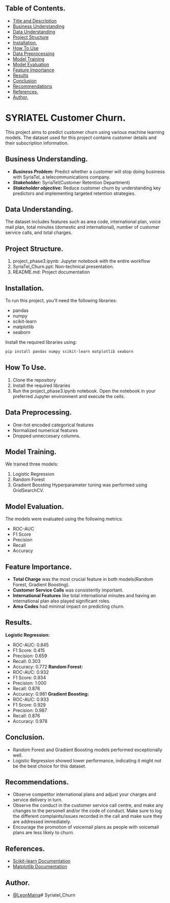 
## Table of Contents.
- [Title and Description](#SYRIATEL-Customer-Churn.)
- [Business Understanding](#Business-Understanding.)
- [Data Understanding](#Data-Understanding.)
- [Project Structure](#Project-Structure.)
- [Installation.](#Installation.)
- [How To Use](#How-To-Use.)
- [Data Preprocessing](#Data-Preprocessing.)
- [Model Training](#Model-Training.)
- [Model Evaluation](#Model-Evaluation.)
- [Feature Importance](#Feature-Importance.)
- [Results](#Results.)
- [Conclusion](#Conclusion.)
- [Recommendations](#Recommendations.)
- [References.](#References.)
- [Author.](#Author.)
# SYRIATEL Customer Churn.

This project aims to predict customer churn using various machine learning models. The dataset used for this project contains customer details and their subscription information.


## Business Understanding.
- ***Business Problem:***
  Predict whether a customer will stop doing business with SyriaTel, a telecommunications company.
 - ***Stakeholder:***
  SyriaTel(Customer Retention Department)
 - ***Stakeholder objective:*** 
  Reduce customer churn by understanding key predictors and implementing targeted retention strategies.

## Data Understanding.
The dataset includes features such as area code, international plan, voice mail plan, total minutes (domestic and international), number of customer service calls, and total charges.

## Project Structure.
1. project_phase3.ipynb: Jupyter notebook with the entire workflow
2. SyriaTel_Churn.ppt: Non-technical presentation.
3. README.md: Project documentation
## Installation.
To run this project, you'll need the following libraries:
- pandas
- numpy
- scikit-learn
- matplotlib
- seaborn

Install the required libraries using:
```bash
pip install pandas numpy scikit-learn matplotlib seaborn
```


##  How To Use.
1. Clone the repository
2. Install the required libraries
3. Run the project_phase3.ipynb notebook.
Open the notebook in your preferred Jupyter environment and execute the cells.

## Data Preprocessing.
- One-hot encoded categorical features
- Normalized numerical features
- Dropped unneccesary columns.

## Model Training.
We trained three models:

1. Logistic Regression
2. Random Forest
3. Gradient Boosting
Hyperparameter tuning was performed using GridSearchCV.
## Model Evaluation.
The models were evaluated using the following metrics:

- ROC-AUC
- F1 Score
- Precision
- Recall
- Accuracy
## Feature Importance.
- **Total Charge** was the most crucial feature in both models(Random Forest, Gradient Boosting).
- **Customer Service Calls** was consistently important.
- **International Features** like total international minutes and having an international plan also played significant roles.
- **Area Codes** had minimal impact on predicting churn.

## Results.
**Logistic Regression:**
- ROC-AUC: 0.845
- F1 Score: 0.415
- Precision: 0.659
- Recall: 0.303
- Accuracy: 0.772
**Random Forest:**
- ROC-AUC: 0.932
- F1 Score: 0.934
- Precision: 1.000
- Recall: 0.876
- Accuracy: 0.981
**Gradient Boosting:**
- ROC-AUC: 0.933
- F1 Score: 0.929
- Precision: 0.987
- Recall: 0.876
- Accuracy: 0.978
## Conclusion.
- Random Forest and Gradient Boosting models performed exceptionally well.
- Logistic Regression showed lower performance, indicating it might not be the best choice for this dataset.
## Recommendations.
- Observe competitor international plans and adjust your charges and service delivery in turn.
- Observe the conduct in the customer service call centre, and make any changes to the personell and/or the code of conduct. Make sure to log the different complaints/issues recorded in the call and make sure they are addressed immediately.
- Encourage the promotion of voicemail plans as people with voicemail plans are less likely to churn.

## References.
- [Scikit-learn Documentation](https://scikit-learn.org/stable/)
- [Matplotlib Documentation](https://matplotlib.org/stable/index.html)
## Author.
- [@LeonMaina](https://www.github.com/maina-leon)# Syriatel_Churn
